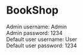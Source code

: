 # BookShop
Admin username: Admin<br />
Admin password: 1234<br />
Default user username: User<br />
Default user password: 1234<br />
